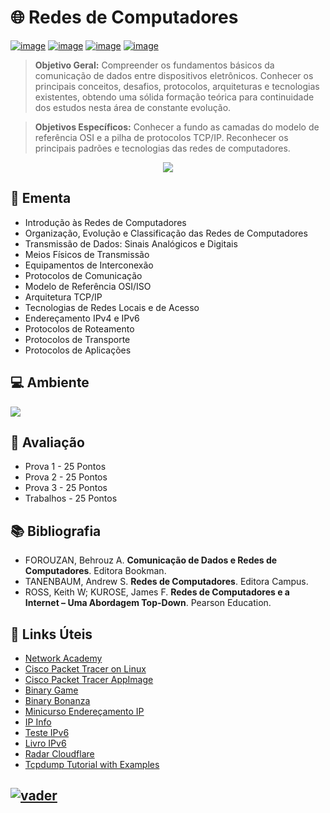 # 🌐 Redes de Computadores

[![image](https://img.shields.io/badge/Conteúdos_de_Aula-282358?style=for-the-badge&logo=PowerShell&logoColor=white
)](https://github.com/adrianoifnmg/RedesComputadores/tree/main/public)
[![image](https://img.shields.io/badge/WhatsApp-155b29?style=for-the-badge&logo=whatsapp&logoColor=white
)](https://chat.whatsapp.com/JuBlpz7Yu784iQ4WXaVYfC)
[![image](https://img.shields.io/badge/Calendário-3b71c6?style=for-the-badge&logo=GoogleCalendar&logoColor=white
)](https://calendar.google.com/calendar/embed?src=4c7bf73a94b6efea7da82c6140c1027e51c854a8d7509dccdf708ebbd926db79%40group.calendar.google.com&src=hhtmsj9epvmqsdpn27sfolp688@group.calendar.google.com&ctz=America%2FSao_Paulo) [![image](https://img.shields.io/badge/Links_Úteis-d88200?style=for-the-badge&logo=SitePoint&logoColor=white
)](#link-links-úteis)

> **Objetivo Geral:** Compreender os fundamentos básicos da comunicação de dados entre dispositivos eletrônicos. Conhecer os principais conceitos, desafios, protocolos, arquiteturas e tecnologias existentes, obtendo uma sólida formação teórica para continuidade dos estudos nesta área de constante evolução.

> **Objetivos Específicos:** Conhecer a fundo as camadas do modelo de referência OSI e a pilha de protocolos TCP/IP. Reconhecer os principais padrões e tecnologias das redes de computadores.

<p align="center"><a href="#"><img src="https://github.com/adrianoifnmg/adrianoifnmg/blob/main/icons/r1_capa.png"></a></p>

## :dart: Ementa
* Introdução às Redes de Computadores
* Organização, Evolução e Classificação das Redes de Computadores
* Transmissão de Dados: Sinais Analógicos e Digitais
* Meios Físicos de Transmissão
* Equipamentos de Interconexão
* Protocolos de Comunicação
* Modelo de Referência OSI/ISO
* Arquitetura TCP/IP
* Tecnologias de Redes Locais e de Acesso
* Endereçamento IPv4 e IPv6
* Protocolos de Roteamento
* Protocolos de Transporte
* Protocolos de Aplicações

## :computer: Ambiente

[<img src="https://github.com/adrianoifnmg/adrianoifnmg/blob/main/icons/r1_amb.png">](#)

## :memo: Avaliação

* Prova 1 - 25 Pontos
* Prova 2 - 25 Pontos
* Prova 3 - 25 Pontos
* Trabalhos - 25 Pontos

## :books: Bibliografia

* FOROUZAN, Behrouz A. **Comunicação de Dados e Redes de Computadores**. Editora Bookman.
* TANENBAUM, Andrew S. **Redes de Computadores**. Editora Campus.
* ROSS, Keith W; KUROSE, James F. **Redes de Computadores e a Internet – Uma Abordagem Top-Down**. Pearson Education.

## :link: Links Úteis

* [Network Academy](https://www.networkacademy.io/)
* [Cisco Packet Tracer on Linux]([https://github.com/Diolinux/PacketTracer-AppImage/releases/tag/Packet-Tracer-AppImage-8.2.2](https://simplificandoredes.com/en/install-packet-tracer-on-linux/))
* [Cisco Packet Tracer AppImage](https://github.com/Diolinux/PacketTracer-AppImage/releases/tag/Packet-Tracer-AppImage-8.2.2)
* [Binary Game](https://learningcontent.cisco.com/games/binary/index.html)
* [Binary Bonanza](https://games.penjee.com/binary-bonanza/)
* [Minicurso Endereçamento IP](https://www.youtube.com/watch?v=U75maFpKDNc&list=PLwSufV429Sn2YHX71aVXeQYwHHTNhL7-b)
* [IP Info](https://ipinfo.io/)
* [Teste IPv6](http://test-ipv6.com/) 
* [Livro IPv6](https://www.ipv6.br/pagina/downloads/)
* [Radar Cloudflare](https://radar.cloudflare.com/)
* [Tcpdump Tutorial with Examples](https://danielmiessler.com/study/tcpdump/)

## [![vader](https://github.com/adrianoifnmg/adrianoifnmg/blob/main/icons/vader2.gif)](#)
